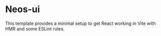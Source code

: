 # Neos-ui

This template provides a minimal setup to get React working in Vite with HMR and some ESLint rules.
